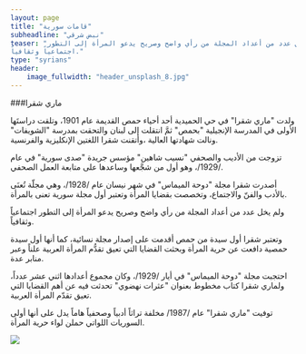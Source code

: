 ```yaml
---
layout: page
title: "قامات سورية"
subheadline: "نبض شرقي"
teaser: "ولم يخل عدد من أعداد المجلة من رأي واضح وصريح يدعو المرأة إلى التطور
اجتماعياً وثقافياً."
type: "syrians"
header:
    image_fullwidth: "header_unsplash_8.jpg"
---
```

###ماري شقرا

ولدت "ماري شقرا" في حي الحميدية أحد أحياء حمص القديمة عام 1901، وتلقت
دراستَها الأولى في المدرسة الإنجيلية "بحمص" ثمَّ انتقلت إلى لبنان
والتحقت بمدرسة "الشويفات" ونالت شهادتها العالية ،وأتقنت شقرا اللغتين
الإنكليزية والفرنسية.

تزوجت من الأديب والصحفي "نسيب شاهين" مؤسس جريدة "صدى سورية" في عام
/1929/، وهو أول من شجَّعها وساعدها على متابعة العمل الصحفي.

أصدرت شقرا مجلة "دوحة الميماس" في شهر نيسان عام /1928/، وهي مجلّة تُعنَى
بالأدب والفنّ والاجتماع، وتخصصت بقضايا المرأة وتعتبر أول مجلة سورية تعنى
بالمرأة.

ولم يخل عدد من أعداد المجلة من رأي واضح وصريح يدعو المرأة إلى التطور
اجتماعياً وثقافياً.

وتعتبر شقرا أول سيدة من حمص أقدمت على إصدار مجلة نسائية، كما أنها أول
سيدة حمصية دافعت عن حرية المرأة وبحثت القضايا التي تعيق تقدُّم المرأة
العربية علناً وعبر منابر عدة.

احتجبت مجلة "دوحة الميماس" في أيار /1929/، وكان مجموع أعدادها اثني عشر
عدداً، ولماري شقرا كتاب مخطوط بعنوان "عثرات نهضوي" تحدثت فيه عن أهم
القضايا التي تعيق تقدّم المرأة العربية.

توفيت "ماري شقرا" عام /1987/ مخلفة تراثاً أدبياً وصحفياً هاماً يدل على
أنها أولى السوريات اللواتي حملن لواء حرية المرأة.

<img src="{{ site.url }}/images/mary-shaqra.jpeg"/>
